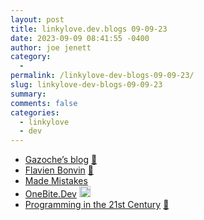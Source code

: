 ```yaml
---
layout: post
title: linkylove.dev.blogs 09-09-23
date: 2023-09-09 08:41:55 -0400
author: joe jenett
category:
  - 
permalink: /linkylove-dev-blogs-09-09-23/
slug: linkylove-dev-blogs-09-09-23
summary: 
comments: false
categories:
  - linkylove
  - dev
---
```

<ul class="linkylove">
	<li><a title="Robin Lange" href="https://gazoche.xyz/">Gazoche’s blog</a> <a href="https://pinboard.in/u:maxbarraclough">📌</a></li>
	<li><a title="Flavien Bonvin" href="https://www.flavienbonvin.com/">Flavien Bonvin</a> <a href="https://pinboard.in/u:peterkaminski">📌</a></li>
	<li><a title="Michael Rose" href="https://mademistakes.com/">Made Mistakes</a></li>
	<li><a title="Hilman" href="https://onebite.dev/">OneBite.Dev</a> <a class="normaltext" title="source" href="https://personalsit.es/"><img src="https://iwebthings.joejenett.com/images/left-arrow.png" alt="" width="18"></a></li>
	<li><a title="James Hague" href="https://prog21.dadgum.com/">Programming in the 21st Century</a> <a href="https://pinboard.in/u:dusko">📌</a></li>
</ul>

<a href="https://brid.gy/publish/mastodon"></a>